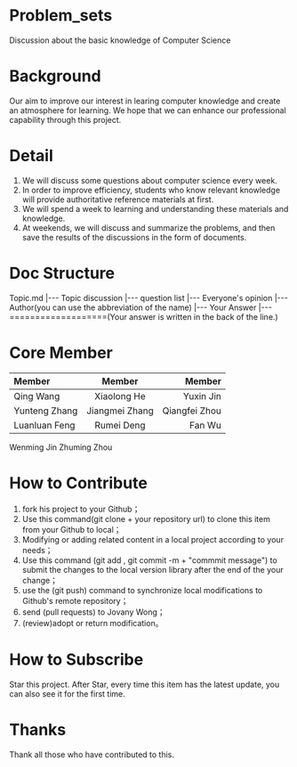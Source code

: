 # Problem_sets
Discussion about the basic knowledge of Computer Science
# Background	
Our aim to improve our interest in learing computer knowledge and create an atmosphere for learning. We hope that we can enhance our professional capability  through this project.
# Detail
1.	We  will  discuss some questions about computer science every week.
2.	In order to improve efficiency, students who know relevant knowledge will  provide authoritative reference materials at first.
3.	We will spend a week to learning and understanding these materials and knowledge.
4.	At weekends, we will discuss and summarize the problems, and then save the results of the discussions in the form of documents.
# Doc Structure
Topic.md
  |--- Topic discussion
      |--- question list
      |--- Everyone's opinion
  |--- Author(you can use the abbreviation of the name)
      |--- Your Answer
      |--- ===================(Your answer is written in the back of the line.)
  
# Core Member
| Member      |	Member         |	Member       |
| :---   |  :---:   |   ---: |
| Qing Wang   |	Xiaolong He    |	Yuxin Jin    |
|Yunteng Zhang|	Jiangmei Zhang |	Qiangfei Zhou|
|Luanluan Feng|	Rumei Deng	   |  Fan Wu       |
Wenming Jin	Zhuming Zhou	
  
# How to Contribute
1.	fork his project to your Github；
2.	Use this command(git clone + your repository url) to clone this item from your Github to local；
3.	Modifying or adding related content in a local project according to your needs；
4.	Use this command (git add , git commit -m + "commmit message") to submit the changes to the local version library after the end of the your change；
5.	use the (git push) command to synchronize local modifications to Github's remote repository；
6.	send (pull requests) to Jovany Wong；
7.	(review)adopt or return modification。
# How to Subscribe
Star this project. After Star, every time this item has the latest update, you can also see it for the first time.
# Thanks
Thank all those who have contributed to this.
